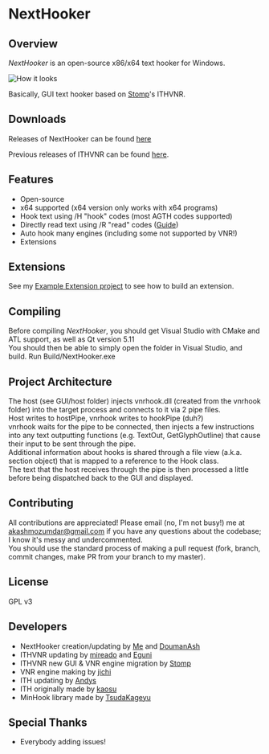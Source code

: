 # NextHooker



## Overview

*NextHooker* is an open-source x86/x64 text hooker for Windows.

![How it looks](https://media.discordapp.net/attachments/330538905072041994/486629608456847360/unknown.png?width=1083&height=353)

Basically, GUI text hooker based on [Stomp](http://www.hongfire.com/forum/showthread.php/438331-ITHVNR-ITH-with-the-VNR-engine)'s ITHVNR.

## Downloads

Releases of NextHooker can be found [here](https://github.com/Artikash/NextHooker/releases)

Previous releases of ITHVNR can be found [here](https://github.com/mireado/ITHVNR/releases).

## Features

- Open-source
- x64 supported (x64 version only works with x64 programs)
- Hook text using /H "hook" codes (most AGTH codes supported)
- Directly read text using /R "read" codes ([Guide](https://www.youtube.com/watch?v=AcEgjCoww5w))
- Auto hook many engines (including some not supported by VNR!)
- Extensions

## Extensions

See my [Example Extension project](https://github.com/Artikash/ExampleExtension) to see how to build an extension.

## Compiling

Before compiling *NextHooker*, you should get Visual Studio with CMake and ATL support, as well as Qt version 5.11<br>
You should then be able to simply open the folder in Visual Studio, and build. Run Build/NextHooker.exe

## Project Architecture

The host (see GUI/host folder) injects vnrhook.dll (created from the vnrhook folder) into the target process and connects to it via 2 pipe files.<br>
Host writes to hostPipe, vnrhook writes to hookPipe (duh?)<br>
vnrhook waits for the pipe to be connected, then injects a few instructions into any text outputting functions (e.g. TextOut, GetGlyphOutline) that cause their input to be sent through the pipe.<br>
Additional information about hooks is shared through a file view (a.k.a. section object) that is mapped to a reference to the Hook class.<br>
The text that the host receives through the pipe is then processed a little before being dispatched back to the GUI and displayed.

## Contributing

All contributions are appreciated! Please email (no, I'm not busy!) me at akashmozumdar@gmail.com if you have any questions about the codebase; I know it's messy and undercommented.<br>
You should use the standard process of making a pull request (fork, branch, commit changes, make PR from your branch to my master).

## License

GPL v3

## Developers

- NextHooker creation/updating by [Me](https://github.com/Artikash) and [DoumanAsh](https://github.com/DoumanAsh)
- ITHVNR updating by [mireado](https://github.com/mireado) and [Eguni](https://github.com/Eguni)
- ITHVNR new GUI & VNR engine migration by [Stomp](http://www.hongfire.com/forum/member/325894-stomp)
- VNR engine making by [jichi](https://archive.is/prJwr)
- ITH updating by [Andys](https://github.com/AndyScull)
- ITH originally made by [kaosu](http://www.hongfire.com/forum/member/562651-kaosu)
- MinHook library made by [TsudaKageyu](https://github.com/TsudaKageyu)

## Special Thanks

- Everybody adding issues!
